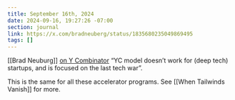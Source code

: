 ```yaml
---
title: September 16th, 2024
date: 2024-09-16, 19:27:26 -07:00
section: journal
link: https://x.com/bradneuberg/status/1835680235049869495
tags: []
---
```

[[Brad Neuburg]] [on Y Combinator](https://x.com/bradneuberg/status/1835680235049869495) “YC model doesn’t work for (deep tech) startups, and is focused on the last tech war”. 

This is the same for all these accelerator programs. See [[When Tailwinds Vanish]] for more.
